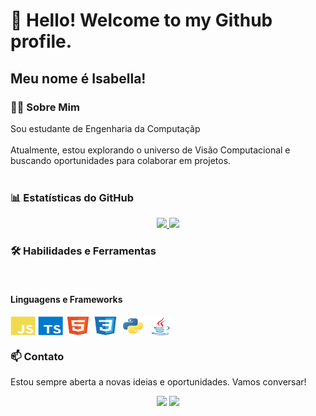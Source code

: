 # 👋 Hello! Welcome to my Github profile.
## Meu nome é Isabella!

### 👨‍💻 Sobre Mim

<p>
  Sou estudante de Engenharia da Computaçãp
  <br><br>
  Atualmente, estou explorando o universo de Visão Computacional e buscando oportunidades para colaborar em projetos.
  <br><br>
</p>

### 📊 Estatísticas do GitHub

<div align="center">
  <a href="https://github.com/Isabella-Costa">
    <img height="150em" src="https://github-readme-stats.vercel.app/api?username=Isabella-Costa&show_icons=true&theme=dracula&include_all_commits=true&count_private=true"/>
    <img height="150em" src="https://github-readme-stats.vercel.app/api/top-langs/?username=Isabella-Costa&layout=compact&langs_count=7&theme=dracula"/>
  </a>
</div>


### 🛠️ Habilidades e Ferramentas
<div style="display: inline_block"><br>
  <h4>Linguagens e Frameworks</h4>
  <img align="center" alt="JS" height="30" width="40" src="https://raw.githubusercontent.com/devicons/devicon/master/icons/javascript/javascript-plain.svg">
  <img align="center" alt="TS" height="30" width="40" src="https://raw.githubusercontent.com/devicons/devicon/master/icons/typescript/typescript-plain.svg">
  <img align="center" alt="HTML" height="30" width="40" src="https://raw.githubusercontent.com/devicons/devicon/master/icons/html5/html5-original.svg">
  <img align="center" alt="CSS" height="30" width="40" src="https://raw.githubusercontent.com/devicons/devicon/master/icons/css3/css3-original.svg">
  <img align="center" alt="Python" height="30" width="40" src="https://raw.githubusercontent.com/devicons/devicon/master/icons/python/python-original.svg">
  <img align="center" alt="Java" height="30" width="40" src="https://raw.githubusercontent.com/devicons/devicon/master/icons/java/java-original.svg">
</div>


### 📫 Contato
<p>
  Estou sempre aberta a novas ideias e oportunidades. Vamos conversar!
</p>

<div align="center">
  <a href="mailto:ivgc@poli.br"><img src="https://img.shields.io/badge/Gmail-D14836?style=for-the-badge&logo=gmail&logoColor=white" /></a>
  <a href="https://www.linkedin.com/in/isabella-costa2003" target="_blank"><img src="https://img.shields.io/badge/LinkedIn-0077B5?style=for-the-badge&logo=linkedin&logoColor=white" /></a>
</div>
